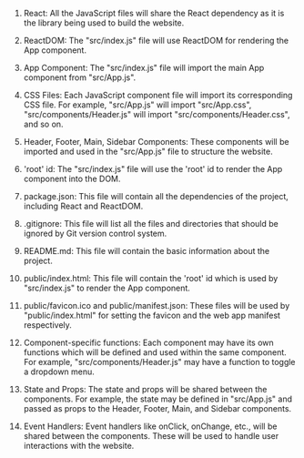 1. React: All the JavaScript files will share the React dependency as it is the library being used to build the website. 

2. ReactDOM: The "src/index.js" file will use ReactDOM for rendering the App component.

3. App Component: The "src/index.js" file will import the main App component from "src/App.js".

4. CSS Files: Each JavaScript component file will import its corresponding CSS file. For example, "src/App.js" will import "src/App.css", "src/components/Header.js" will import "src/components/Header.css", and so on.

5. Header, Footer, Main, Sidebar Components: These components will be imported and used in the "src/App.js" file to structure the website.

6. 'root' id: The "src/index.js" file will use the 'root' id to render the App component into the DOM.

7. package.json: This file will contain all the dependencies of the project, including React and ReactDOM.

8. .gitignore: This file will list all the files and directories that should be ignored by Git version control system.

9. README.md: This file will contain the basic information about the project.

10. public/index.html: This file will contain the 'root' id which is used by "src/index.js" to render the App component.

11. public/favicon.ico and public/manifest.json: These files will be used by "public/index.html" for setting the favicon and the web app manifest respectively.

12. Component-specific functions: Each component may have its own functions which will be defined and used within the same component. For example, "src/components/Header.js" may have a function to toggle a dropdown menu.

13. State and Props: The state and props will be shared between the components. For example, the state may be defined in "src/App.js" and passed as props to the Header, Footer, Main, and Sidebar components.

14. Event Handlers: Event handlers like onClick, onChange, etc., will be shared between the components. These will be used to handle user interactions with the website.